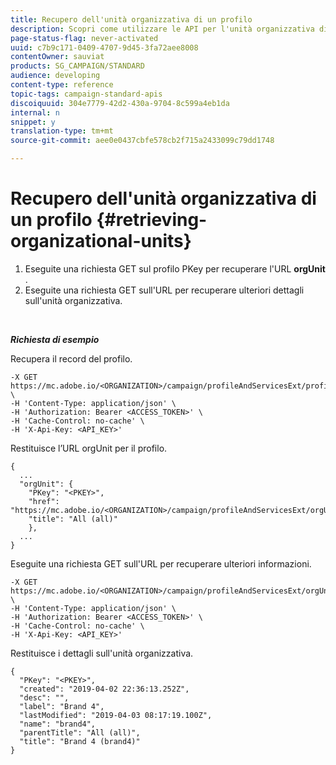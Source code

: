 ```yaml
---
title: Recupero dell'unità organizzativa di un profilo
description: Scopri come utilizzare le API per l'unità organizzativa di un profilo.
page-status-flag: never-activated
uuid: c7b9c171-0409-4707-9d45-3fa72aee8008
contentOwner: sauviat
products: SG_CAMPAIGN/STANDARD
audience: developing
content-type: reference
topic-tags: campaign-standard-apis
discoiquuid: 304e7779-42d2-430a-9704-8c599a4eb1da
internal: n
snippet: y
translation-type: tm+mt
source-git-commit: aee0e0437cbfe578cb2f715a2433099c79dd1748

---
```



# Recupero dell'unità organizzativa di un profilo {#retrieving-organizational-units}

1. Eseguite una richiesta GET sul profilo PKey per recuperare l'URL **orgUnit** .
1. Eseguite una richiesta GET sull'URL per recuperare ulteriori dettagli sull'unità organizzativa.

<br/>

***Richiesta di esempio***

Recupera il record del profilo.

```
-X GET https://mc.adobe.io/<ORGANIZATION>/campaign/profileAndServicesExt/profile/<PKEY> \
-H 'Content-Type: application/json' \
-H 'Authorization: Bearer <ACCESS_TOKEN>' \
-H 'Cache-Control: no-cache' \
-H 'X-Api-Key: <API_KEY>'
```

Restituisce l’URL orgUnit per il profilo.

```
{
  ...
  "orgUnit": {
    "PKey": "<PKEY>",
    "href": "https://mc.adobe.io/<ORGANIZATION>/campaign/profileAndServicesExt/orgUnitBase/<PKEY>",
    "title": "All (all)"
    },
  ...
}
```

Eseguite una richiesta GET sull'URL per recuperare ulteriori informazioni.

```
-X GET https://mc.adobe.io/<ORGANIZATION>/campaign/profileAndServicesExt/orgUnitBase/<PKEY> \
-H 'Content-Type: application/json' \
-H 'Authorization: Bearer <ACCESS_TOKEN>' \
-H 'Cache-Control: no-cache' \
-H 'X-Api-Key: <API_KEY>'
```

Restituisce i dettagli sull'unità organizzativa.

```
{
  "PKey": "<PKEY>",
  "created": "2019-04-02 22:36:13.252Z",
  "desc": "",
  "label": "Brand 4",
  "lastModified": "2019-04-03 08:17:19.100Z",
  "name": "brand4",
  "parentTitle": "All (all)",
  "title": "Brand 4 (brand4)"
}
```
